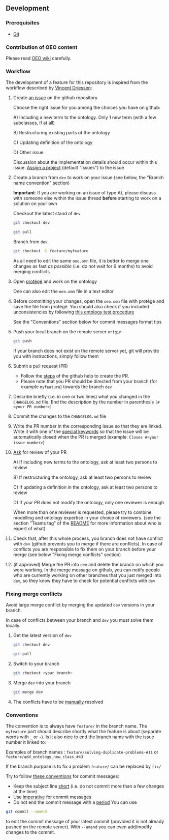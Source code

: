 ## Development

### Prerequisites

- [Git](https://git-scm.com/)

### Contribution of OEO content
Please read [OEO wiki](https://github.com/OpenEnergyPlatform/ontology/wiki/Best-Practice-Principles) carefully.

### Workflow

The development of a feature for this repository is inspired from the workflow described 
by [Vincent Driessen](https://nvie.com/posts/a-successful-git-branching-model/):

1. Create
   [an issue](https://help.github.com/en/articles/creating-an-issue) on
   the github repository

    Choose the right issue for you among the choices you have on github:

    A) Including a new term to the ontology. Only 1 new term (with a few subclasses, if at all)
    
    B) Restructuring existing parts of the ontology

    C) Updating definition of the ontology

    D) Other issue

    Discussion about the implementation details should occur within this issue. [Assign a project](https://help.github.com/en/github/managing-your-work-on-github/adding-issues-and-pull-requests-to-a-project-board#adding-issues-and-pull-requests-to-a-project-board-from-the-sidebar) (default "Issues") to the issue

2. Create a branch from `dev` to work on your issue (see below, the "Branch name convention" section)

    **Important**: If you are working on an issue of type A), please discuss with someone else within the issue thread **before** starting to work on a solution on your own

    Checkout the latest stand of `dev`
    ```bash
    git checkout dev
    ```
    ```bash
    git pull
    ```
    Branch from `dev`
    ```bash
    git checkout -b feature/myfeature
    ```
    As all need to edit the same `oeo.omn` file, it is better to merge one changes as fast *as possible* (i.e. do not wait for 6 months) to avoid merging conflicts
3. Open [protégé](https://protege.stanford.edu/) and work on the ontology

    One can also edit the `oeo.omn` file in a text editor
4. Before committing your changes, open the `oeo.omn` file with protégé and save the file from protégé. You should also check if you included unconsistencies by following [this ontology test procedure](https://github.com/OpenEnergyPlatform/ontology/wiki/ontology-test-guide)

    See the "Conventions" section below for commit messages format tips
5. Push your local branch on the remote server `origin`
    ```bash
    git push
    ```
    If your branch does not exist on the remote server yet, git will provide you with instructions, simply follow them
6. Submit a pull request (PR)
    - Follow the [steps](https://help.github.com/en/articles/creating-a-pull-request) of the github help to create the PR.
    - Please note that you PR should be directed from your branch (for example `myfeature`) towards the branch `dev`
7. Describe briefly (i.e. in one or two lines) what you changed in the `CHANGELOG.md` file. End the description by the number in parenthesis `(#<your PR number>)`
8. Commit the changes to the `CHANGELOG.md` file
9. Write the PR number in the corresponding issue so that they are linked. Write it with one of the [special keywords](https://help.github.com/en/github/managing-your-work-on-github/closing-issues-using-keywords) so that the issue will be automatically closed when the PR is merged (example: `Closes #<your issue number>`)
10. [Ask](https://help.github.com/en/github/managing-your-work-on-github/assigning-issues-and-pull-requests-to-other-github-users) for review of your PR 
 
    A) If including new terms to the ontology, ask at least two persons to review
    
    B) If restructuring the ontology, ask at least two persons to review
    
    C) If updating a definition in the ontology, ask at least two
    persons to review
    
    D) If your PR does not modify the ontology, only one reviewer is
    enough

    When more than one reviewer is requested, please try to combine modelling and ontology expertise in your choice of reviewers. (see the section "Teams tag" of the [README](https://github.com/OpenEnergyPlatform/ontology/blob/dev/README.md) for more information about who is expert of what)

11. Check that, after this whole process, you branch does not have conflict with `dev` (github prevents you to merge if there are conflicts). In case of conflicts you are responsible to fix them on your branch before your merge (see below "Fixing merge conflicts" section)
    
12. (if approved) Merge the PR into `dev` and delete the branch on which you were working. In the merge message on github, you can notify people who are currently working on other branches that you just merged into `dev`, so they know they have to check for potential conflicts with `dev`
   
   
### Fixing merge conflicts


Avoid large merge conflict by merging the updated `dev` versions in your branch.

In case of conflicts between your branch and `dev` you must solve them locally.

1. Get the latest version of `dev`
    ```bash
    git checkout dev
    ```
   
    ```bash
    git pull
    ```
    
2. Switch to your branch

    ```bash
    git checkout <your branch>
    ```
    
3. Merge `dev` into your branch
    ```bash
    git merge dev
    ```
    
4. The conflicts have to be [manually](https://help.github.com/en/github/collaborating-with-issues-and-pull-requests/resolving-a-merge-conflict-using-the-command-line) resolved
    

### Conventions
The convention is to always have `feature/` in the branch name. The `myfeature` part should describe shortly what the feature is about (separate words with `_` or `-`). Is it also nice to end the branch name with the issue number it linked to:

Examples of branch names : `feature/solving-duplicate-problems-#11` or `feature/add_ontology_new_class_#43`

If the branch purpose is to fix a problem `feature/` can be replaced by `fix/`

Try to follow [these conventions](https://chris.beams.io/posts/git-commit) for commit messages:
- Keep the subject line [short](https://chris.beams.io/posts/git-commit/#limit-50) (i.e. do not commit more than a few changes at the time)
- Use [imperative](https://chris.beams.io/posts/git-commit/#imperative) for commit messages 
- Do not end the commit message with a [period](https://chris.beams.io/posts/git-commit/#end) 
You can use 
```bash
git commit --amend
```
to edit the commit message of your latest commit (provided it is not already pushed on the remote server).
With `--amend` you can even add/modify changes to the commit.

